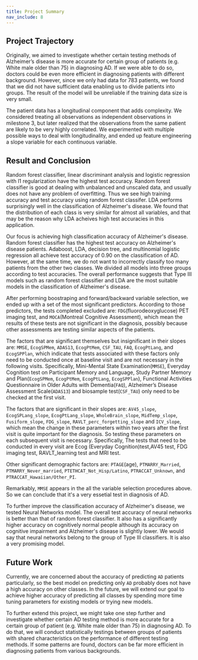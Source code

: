 ```yaml
---
title: Project Summary
nav_include: 8
---
```


## Project Trajectory
Originally, we aimed to investigate whether certain testing methods of Alzheimer’s disease is more accurate for certain group of patients (e.g. White male older than 75) in diagnosing AD. If we were able to do so, doctors could be even more efficient in diagnosing patients with different background. However, since we only had data for 783 patients, we found that we did not have sufficient data enabling us to divide patients into groups. The result of the model will be unreliable if the training data size is very small. 

The patient data has a longitudinal component that adds complexity. We considered treating all observations as independent observations in milestone 3, but later realized that the observations from the same patient are likely to be very highly correlated. We experimented with multiple possible ways to deal with longitudinality, and ended up feature engineering a slope variable for each continuous variable.


## Result and Conclusion

Random forest classifier, linear discriminant analysis and logistic regression with l1 regularization have the highest test accuracy. Random forest classifier is good at dealing with unbalanced and unscaled data, and usually does not have any problem of overfitting. Thus we see high training accuracy and test accuracy using random forest classifer. LDA performs surprisingly well in the classification of Alzheimer's disease. We found that the distribution of each class is very similar for almost all variables, and that may be the reason why LDA acheives high test accuracies in this application.

Our focus is achieving high classification accuracy of Alzheimer's disease. Random forest classifier has the highest test accuracy on Alzheimer's disease patients. Adaboost, LDA, decision tree, and multinomial logistic regression all achieve test accuracy of 0.90 on the classification of AD. However, at the same time, we do not want to incorrectly classify too many patients from the other two classes. We divided all models into three groups according to test accuracies. The overall performance suggests that Type III models such as random forest classifier and LDA are the most suitable models in the classification of Alzheimer's disease. 

After performing boostraping and forward/backward variable selection, we ended up with a set of the most significant predictors. According to those predictors, the tests completed excluded are: `FDG`(fluorodeoxyglucose) PET imaging test, and `MOCA`(Montreal Cognitive Assessment), which mean the results of these tests are not significant in the diagnosis, possibly because other assessments are testing similar aspects of the patients.

The factors that are significant themselves but insignificant in their slopes are: `MMSE`, `EcogSPMem`, `ADAS13`, `EcogPtMem`, `CSF_TAU`, `FAQ`, `EcogPtLang`, and `EcogSPPlan`, which indicate that tests associated with these factors only need to be conducted once at baseline visit and are not necessary in the following visits. Specifically, Mini-Mental State Examination(`MMSE`), Everyday Cognition test on Participant Memory and Language, Study Partner Memory and Plan(`EcogSPMem`, `EcogPtMem`, `EcogPtLang`, `EcogSPPlan`), Functional Activities Questionnaire in Older Adults with Dementia(`FAQ`), Alzheimer’s Disease Assessment Scale(`ADAS13`) and biosample test(`CSF_TAU`) only need to be checked at the first visit.

The factors that are significant in their slopes are: `AV45_slope`, `EcogSPLang_slope`, `EcogPtLang_slope`, `WholeBrain_slope`, `MidTemp_slope`, `Fusiform_slope`, `FDG_slope`, `RAVLT_perc_forgetting_slope` and `ICV_slope`, which mean the change in these parameters within two years after the first visit is quite important for the diagnosis. So testing these parameters on each subsequent visit is necessary. Specifically, The tests that need to be conducted in every visit are Ecog (Everyday Cognition)test,AV45 test, FDG imaging test, RAVLT_learning test and MRI test.

Other significant demographic factors are: `PTAGE`(age), `PTMARRY_Married`, `PTMARRY_Never_married`, `PTETHCAT_Not_Hisp/Latino`, `PTRACCAT_Unknown`, and `PTRACCAT_Hawaiian/Other_PI`. 

Remarkably, `MMSE` appears in the all the variable selection procedures above. So we can conclude that it's a very essetial test in diagnosis of AD.

To further improve the classification accuracy of Alzheimer's disease, we tested Neural Networks model. The overall test accuracy of neural networks is better than that of random forest classifier. It also has a significantly higher accuracy on cognitively normal people although its accuracy on cognitive impairment and Alzheimer's disease is slightly lower. We would say that neural networks belong to the group of Type III classifiers. It is also a very promising model.


## Future Work

Currently, we are concerned about the accuracy of predicting `AD` patients particularly, so the best model on predicting only `AD` probably does not have a high accuracy on other classes. In the future, we will extend our goal to achieve higher accuracy of predicting all classes by spending more time tuning parameters for existing models or trying new models. 

To further extend this project, we might take one step further and investigate whether certain AD testing method is more accurate for a certain group of patient (e.g. White male older than 75) in diagnosing AD. To do that, we will conduct statistically testings between groups of patients with shared characteristics on the performance of different testing methods. If some patterns are found, doctors can be far more efficient in diagnosing patients from various backgrounds.

